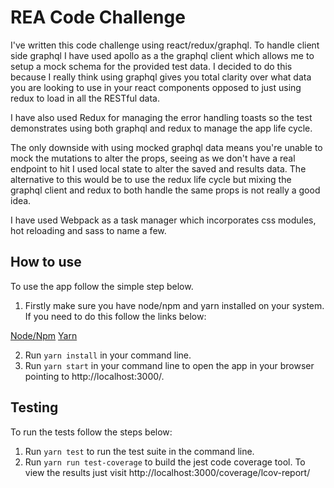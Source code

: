 # REA Code Challenge

I've written this code challenge using react/redux/graphql. To handle client side graphql I have used apollo as a the graphql client which allows me to setup a mock schema for the provided test data. I decided to do this because I really think using graphql gives you total clarity over what data you are looking to use in your react components opposed to just using redux to load in all the RESTful data.

I have also used Redux for managing the error handling toasts so the test demonstrates using both graphql and redux to manage the app life cycle.

The only downside with using mocked graphql data means you're unable to mock the mutations to alter the props, seeing as we don't have a real endpoint to hit I used local state to alter the saved and results data. The alternative to this would be to use the redux life cycle but mixing the graphql client and redux to both handle the same props is not really a good idea.

I have used Webpack as a task manager which incorporates css modules, hot reloading and sass to name a few.

## How to use
To use the app follow the simple step below.

1. Firstly make sure you have node/npm and yarn installed on your system. If you need to do this follow the links below:

[Node/Npm](https://nodejs.org/en/)
[Yarn](https://yarnpkg.com/en/docs/install)

2. Run `yarn install` in your command line.
3. Run `yarn start` in your command line to open the app in your browser pointing to http://localhost:3000/.

## Testing
To run the tests follow the steps below:

1. Run `yarn test` to run the test suite in the command line.
2. Run `yarn run test-coverage` to build the jest code coverage tool. To view the results just visit http://localhost:3000/coverage/lcov-report/
